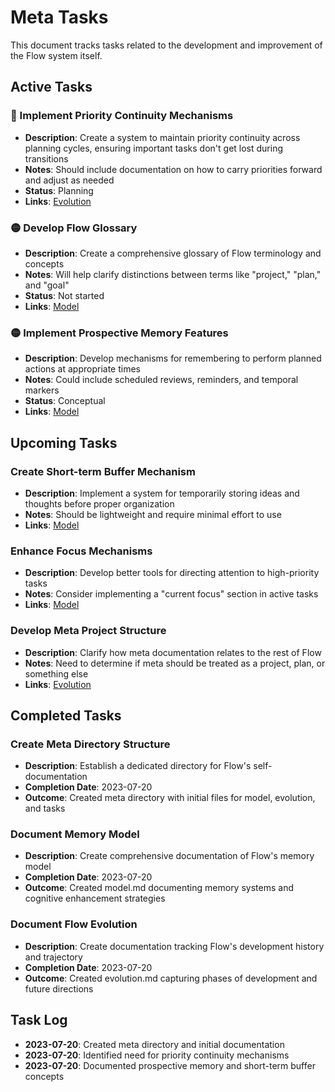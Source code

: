 # Meta Tasks

This document tracks tasks related to the development and improvement of the Flow system itself.

## Active Tasks

### 🔴 Implement Priority Continuity Mechanisms
- **Description**: Create a system to maintain priority continuity across planning cycles, ensuring important tasks don't get lost during transitions
- **Notes**: Should include documentation on how to carry priorities forward and adjust as needed
- **Status**: Planning
- **Links**: [Evolution](evolution.md)

### 🟡 Develop Flow Glossary
- **Description**: Create a comprehensive glossary of Flow terminology and concepts
- **Notes**: Will help clarify distinctions between terms like "project," "plan," and "goal"
- **Status**: Not started
- **Links**: [Model](model.md)

### 🟡 Implement Prospective Memory Features
- **Description**: Develop mechanisms for remembering to perform planned actions at appropriate times
- **Notes**: Could include scheduled reviews, reminders, and temporal markers
- **Status**: Conceptual
- **Links**: [Model](model.md)

## Upcoming Tasks

### Create Short-term Buffer Mechanism
- **Description**: Implement a system for temporarily storing ideas and thoughts before proper organization
- **Notes**: Should be lightweight and require minimal effort to use
- **Links**: [Model](model.md)

### Enhance Focus Mechanisms
- **Description**: Develop better tools for directing attention to high-priority tasks
- **Notes**: Consider implementing a "current focus" section in active tasks
- **Links**: [Model](model.md)

### Develop Meta Project Structure
- **Description**: Clarify how meta documentation relates to the rest of Flow
- **Notes**: Need to determine if meta should be treated as a project, plan, or something else
- **Links**: [Evolution](evolution.md)

## Completed Tasks

### Create Meta Directory Structure
- **Description**: Establish a dedicated directory for Flow's self-documentation
- **Completion Date**: 2023-07-20
- **Outcome**: Created meta directory with initial files for model, evolution, and tasks

### Document Memory Model
- **Description**: Create comprehensive documentation of Flow's memory model
- **Completion Date**: 2023-07-20
- **Outcome**: Created model.md documenting memory systems and cognitive enhancement strategies

### Document Flow Evolution
- **Description**: Create documentation tracking Flow's development history and trajectory
- **Completion Date**: 2023-07-20
- **Outcome**: Created evolution.md capturing phases of development and future directions

## Task Log

- **2023-07-20**: Created meta directory and initial documentation
- **2023-07-20**: Identified need for priority continuity mechanisms
- **2023-07-20**: Documented prospective memory and short-term buffer concepts 